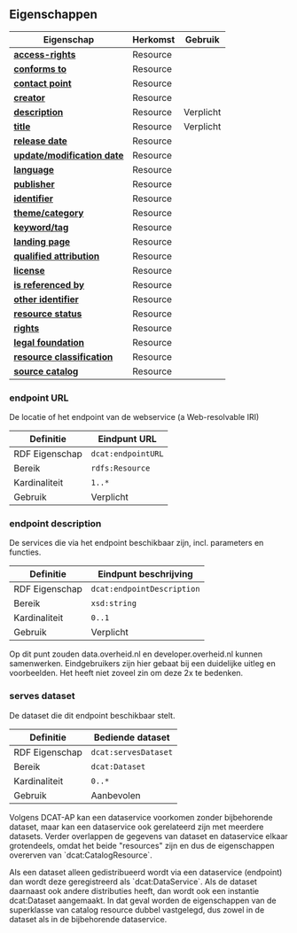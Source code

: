 ## Eigenschappen

| **Eigenschap**                                                       | Herkomst | Gebruik   |
| -------------------------------------------------------------------- | -------- | --------- |
| <a href="#access-rights">**access-rights**</a>                       | Resource |           |
| <a href="#conforms-to">**conforms to**</a>                           | Resource |           |
| <a href="#contact-point">**contact point**</a>                       | Resource |           |
| <a href="#creator">**creator**</a>                                   | Resource |           |
| <a href="#description">**description**</a>                           | Resource | Verplicht |
| <a href="#title">**title** </a>                                      | Resource | Verplicht |
| <a href="#release-date">**release date**                             | Resource |           |
| <a href="#update-modification-date">**update/modification date**</a> | Resource |           |
| <a href="#language">**language**  </a>                               | Resource |           |
| <a href="#publisher">**publisher**    </a>                           | Resource |           |
| <a href="#identifier">**identifier** </a>                            | Resource |           |
| <a href="#theme-category">**theme/category** </a>                    | Resource |           |
| <a href="#keyword-tag">**keyword/tag**</a>                           | Resource |           |
| <a href="#landing-page">**landing page**</a>                         | Resource |           |
| <a href="#qualified-attribution">**qualified attribution**</a>       | Resource |           |
| <a href="#license">**license** </a>                                  | Resource |           |
| <a href="#is-referenced-by">**is referenced by**</a>                 | Resource |           |
| <a href="#other-identifier">**other identifier**</a>                 | Resource |           |
| <a href="#resource-status">**resource status**</a>                   | Resource |           |
| <a href="#rights">**rights**</a>                                     | Resource |           |
| <a href="#legal-foundation">**legal foundation**</a>                 | Resource |           |
| <a href="#resource-classification">**resource classification**</a>   | Resource |           |
| <a href="#source-catalog">**source catalog** </a>                    | Resource |           |

### endpoint URL

De locatie of het endpoint van de webservice (a Web-resolvable IRI)

| Definitie      | Eindpunt URL       |
| -------------- | ------------------ |
| RDF Eigenschap | `dcat:endpointURL` |
| Bereik         | `rdfs:Resource`    |
| Kardinaliteit  | `1..*`             |
| Gebruik        | Verplicht          |

### endpoint description

De services die via het endpoint beschikbaar zijn, incl. parameters en functies.

| Definitie      | Eindpunt beschrijving      |
| -------------- | -------------------------- |
| RDF Eigenschap | `dcat:endpointDescription` |
| Bereik         | `xsd:string`               |
| Kardinaliteit  | `0..1`                     |
| Gebruik        | Verplicht                  |

<p class="note" title="Note">
	Op dit punt zouden data.overheid.nl en developer.overheid.nl kunnen samenwerken. Eindgebruikers zijn hier gebaat bij een duidelijke uitleg en voorbeelden. Het heeft niet zoveel zin om deze 2x te bedenken.
</p>

### serves dataset

De dataset die dit endpoint beschikbaar stelt.

| Definitie      | Bediende dataset     |
| -------------- | -------------------- |
| RDF Eigenschap | `dcat:servesDataset` |
| Bereik         | `dcat:Dataset`       |
| Kardinaliteit  | `0..*`               |
| Gebruik        | Aanbevolen           |

<p class="note" title="Note">
	Volgens DCAT-AP kan een dataservice voorkomen zonder bijbehorende dataset, maar kan een dataservice ook gerelateerd zijn met meerdere datasets. Verder overlappen de gegevens van dataset en dataservice elkaar grotendeels, omdat het beide "resources" zijn en dus de eigenschappen overerven van `dcat:CatalogResource`.
</p>

<p class="note" title="Note">
	Als een dataset alleen gedistribueerd wordt via een dataservice (endpoint) dan wordt deze geregistreerd als `dcat:DataService`. Als de dataset daarnaast ook andere distributies heeft, dan wordt ook een instantie dcat:Dataset aangemaakt. In dat geval worden de eigenschappen van de superklasse van catalog resource dubbel vastgelegd, dus zowel in de dataset als in de bijbehorende dataservice.
</p>
